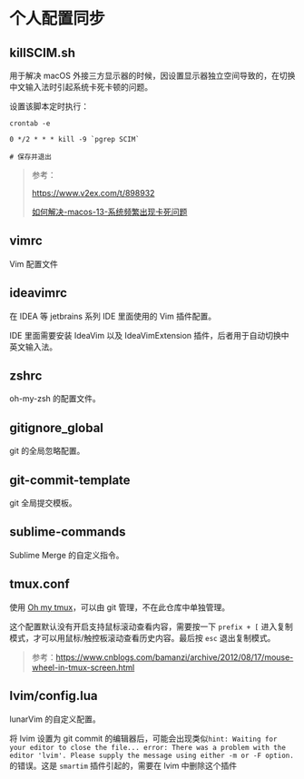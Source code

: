 # 个人配置同步

## killSCIM.sh

用于解决 macOS 外接三方显示器的时候，因设置显示器独立空间导致的，在切换中文输入法时引起系统卡死卡顿的问题。

设置该脚本定时执行：

```shell
crontab -e

0 */2 * * * kill -9 `pgrep SCIM`

# 保存并退出
```

> 参考：
> 
> https://www.v2ex.com/t/898932
> 
> [如何解决-macos-13-系统频繁出现卡死问题](https://blog.xlclan.com/posts/%E5%A6%82%E4%BD%95%E8%A7%A3%E5%86%B3-macos-13-%E7%B3%BB%E7%BB%9F%E9%A2%91%E7%B9%81%E5%87%BA%E7%8E%B0%E5%8D%A1%E6%AD%BB%E9%97%AE%E9%A2%98/)

## vimrc

Vim 配置文件

## ideavimrc

在 IDEA 等 jetbrains 系列 IDE 里面使用的 Vim 插件配置。

IDE 里面需要安装 IdeaVim 以及 IdeaVimExtension 插件，后者用于自动切换中英文输入法。

## zshrc

oh-my-zsh 的配置文件。

## gitignore_global

git 的全局忽略配置。

## git-commit-template

git 全局提交模板。

## sublime-commands

Sublime Merge 的自定义指令。

## tmux.conf

使用 [Oh my tmux](https://github.com/gpakosz/.tmux)，可以由 git 管理，不在此仓库中单独管理。

这个配置默认没有开启支持鼠标滚动查看内容，需要按一下 `prefix + [` 进入复制模式，才可以用鼠标/触控板滚动查看历史内容。最后按 `esc` 退出复制模式。

> 参考：https://www.cnblogs.com/bamanzi/archive/2012/08/17/mouse-wheel-in-tmux-screen.html

## lvim/config.lua

lunarVim 的自定义配置。

将 lvim 设置为 git commit 的编辑器后，可能会出现类似`hint: Waiting for your editor to close the file... error: There was a problem with the editor 'lvim'.
Please supply the message using either -m or -F option.`的错误。这是 `smartim` 插件引起的，需要在 lvim 中删除这个插件
